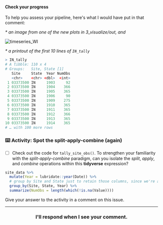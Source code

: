 #### Check your progress

To help you assess your pipeline, here's what I would have put in that comment:

_* an image from one of the new plots in *3_visualize/out*, and_

![timeseries_WI](https://user-images.githubusercontent.com/12039957/82849810-a1e45e00-9ec7-11ea-90c7-72820c7a534f.png)

_* a printout of the first 10 lines of `IN_tally`_

```r
> IN_tally
# A tibble: 110 x 4
# Groups:   Site, State [1]
   Site     State  Year NumObs
   <chr>    <chr> <dbl>  <int>
 1 03373500 IN     1903     92
 2 03373500 IN     1904    366
 3 03373500 IN     1905    365
 4 03373500 IN     1906     90
 5 03373500 IN     1909    275
 6 03373500 IN     1910    365
 7 03373500 IN     1911    365
 8 03373500 IN     1912    366
 9 03373500 IN     1913    365
10 03373500 IN     1914    365
# … with 100 more rows
```

### :keyboard: Activity: Spot the split-apply-combine (again)

- [ ] Check out the code for `tally_site_obs()`. To strengthen your familiarity with the *split-apply-combine* paradigm, can you isolate the *split*, *apply*, and *combine* operations within this **tidyverse** expression?
```r
site_data %>%
  mutate(Year = lubridate::year(Date)) %>%
  # group by Site and State just to retain those columns, since we're already only looking at just one site worth of data
  group_by(Site, State, Year) %>%
  summarize(NumObs = length(which(!is.na(Value))))
```

Give your answer to the activity in a comment on this issue.

<hr><h3 align="center">I'll respond when I see your comment.</h3>
